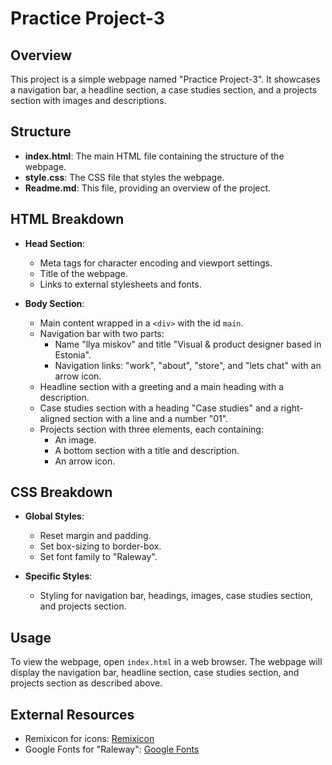 # Practice Project-3

## Overview
This project is a simple webpage named "Practice Project-3". It showcases a navigation bar, a headline section, a case studies section, and a projects section with images and descriptions.

## Structure
- **index.html**: The main HTML file containing the structure of the webpage.
- **style.css**: The CSS file that styles the webpage.
- **Readme.md**: This file, providing an overview of the project.

## HTML Breakdown
- **Head Section**:
  - Meta tags for character encoding and viewport settings.
  - Title of the webpage.
  - Links to external stylesheets and fonts.

- **Body Section**:
  - Main content wrapped in a `<div>` with the id `main`.
  - Navigation bar with two parts:
    - Name "llya miskov" and title "Visual & product designer based in Estonia".
    - Navigation links: "work", "about", "store", and "lets chat" with an arrow icon.
  - Headline section with a greeting and a main heading with a description.
  - Case studies section with a heading "Case studies" and a right-aligned section with a line and a number "01".
  - Projects section with three elements, each containing:
    - An image.
    - A bottom section with a title and description.
    - An arrow icon.

## CSS Breakdown
- **Global Styles**:
  - Reset margin and padding.
  - Set box-sizing to border-box.
  - Set font family to "Raleway".

- **Specific Styles**:
  - Styling for navigation bar, headings, images, case studies section, and projects section.

## Usage
To view the webpage, open `index.html` in a web browser. The webpage will display the navigation bar, headline section, case studies section, and projects section as described above.

## External Resources
- Remixicon for icons: [Remixicon](https://cdn.jsdelivr.net/npm/remixicon@4.3.0/fonts/remixicon.css)
- Google Fonts for "Raleway": [Google Fonts](https://fonts.googleapis.com/css2?family=Raleway:ital,wght@0,100..900;1,100..900&display=swap)

